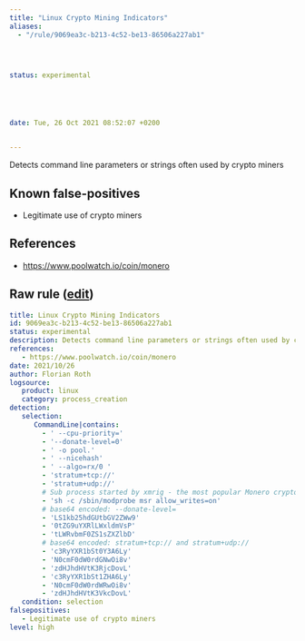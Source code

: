 ```yaml
---
title: "Linux Crypto Mining Indicators"
aliases:
  - "/rule/9069ea3c-b213-4c52-be13-86506a227ab1"




status: experimental





date: Tue, 26 Oct 2021 08:52:07 +0200


---
```


Detects command line parameters or strings often used by crypto miners

<!--more-->


## Known false-positives

* Legitimate use of crypto miners



## References

* https://www.poolwatch.io/coin/monero


## Raw rule ([edit](https://github.com/SigmaHQ/sigma/edit/master/rules/linux/process_creation/proc_creation_lnx_crypto_mining.yml))
```yaml
title: Linux Crypto Mining Indicators
id: 9069ea3c-b213-4c52-be13-86506a227ab1
status: experimental
description: Detects command line parameters or strings often used by crypto miners
references:
   - https://www.poolwatch.io/coin/monero
date: 2021/10/26
author: Florian Roth
logsource:
   product: linux
   category: process_creation
detection:
   selection:
      CommandLine|contains:
        - ' --cpu-priority='
        - '--donate-level=0'
        - ' -o pool.'
        - ' --nicehash'
        - ' --algo=rx/0 '
        - 'stratum+tcp://'
        - 'stratum+udp://'
        # Sub process started by xmrig - the most popular Monero crypto miner - unknown if this causes any false positives
        - 'sh -c /sbin/modprobe msr allow_writes=on'
        # base64 encoded: --donate-level=
        - 'LS1kb25hdGUtbGV2ZWw9'
        - '0tZG9uYXRlLWxldmVsP'
        - 'tLWRvbmF0ZS1sZXZlbD'
        # base64 encoded: stratum+tcp:// and stratum+udp:// 
        - 'c3RyYXR1bSt0Y3A6Ly'
        - 'N0cmF0dW0rdGNwOi8v'
        - 'zdHJhdHVtK3RjcDovL'
        - 'c3RyYXR1bSt1ZHA6Ly'
        - 'N0cmF0dW0rdWRwOi8v'
        - 'zdHJhdHVtK3VkcDovL'
   condition: selection
falsepositives:
   - Legitimate use of crypto miners
level: high

```
